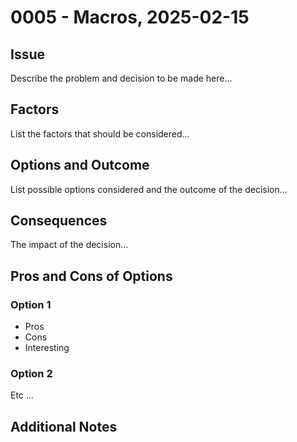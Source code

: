 # 0005 - Macros, 2025-02-15

## Issue
Describe the problem and decision to be made here...

## Factors
List the factors that should be considered...

## Options and Outcome
List possible options considered and the outcome of the decision...

## Consequences
The impact of the decision...

## Pros and Cons of Options

### Option 1
- Pros
- Cons
- Interesting

### Option 2
Etc ...

## Additional Notes
